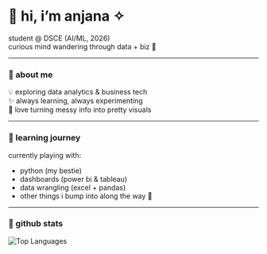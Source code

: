 # 🌸 hi, i’m anjana ✧
student @ DSCE (AI/ML, 2026)  
curious mind wandering through data + biz 🌷  

---

### 🍓 about me
💡 exploring data analytics & business tech  
✨ always learning, always experimenting  
🌼 love turning messy info into pretty visuals  

---

### 🌷 learning journey
currently playing with:  
- python (my bestie)  
- dashboards (power bi & tableau)  
- data wrangling (excel + pandas)  
- other things i bump into along the way 🎀  

---

### 💖 github stats

![Top Languages](https://github-readme-stats.vercel.app/api/top-langs/?username=whynot-anjana&layout=compact&bg_color=fff0f5&title_color=ff69b4&text_color=333&hide_border=true)
